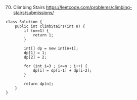 70. Climbing Stairs
https://leetcode.com/problems/climbing-stairs/submissions/

```
class Solution {
    public int climbStairs(int n) {
        if (n==1) {
            return 1;
        }
        
        int[] dp = new int[n+1];
        dp[1] = 1;
        dp[2] = 2;
        
        for (int i=3 ; i<=n ; i++) {
            dp[i] = dp[i-1] + dp[i-2];
        }
        
        return dp[n];
    }
}
```
